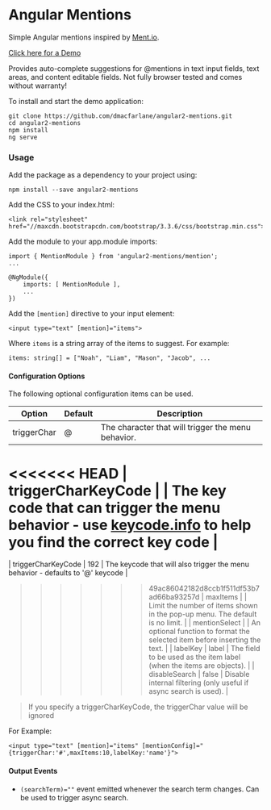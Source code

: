 # Angular Mentions

Simple Angular mentions inspired by [Ment.io](https://github.com/jeff-collins/ment.io).

[Click here for a Demo](http://dmacfarlane.github.io/angular2-mentions/)

Provides auto-complete suggestions for @mentions in text input fields, text areas,
and content editable fields. Not fully browser tested and comes without warranty!

To install and start the demo application:

    git clone https://github.com/dmacfarlane/angular2-mentions.git
    cd angular2-mentions
    npm install
    ng serve

### Usage

Add the package as a dependency to your project using:

    npm install --save angular2-mentions

Add the CSS to your index.html:

    <link rel="stylesheet" href="//maxcdn.bootstrapcdn.com/bootstrap/3.3.6/css/bootstrap.min.css">

Add the module to your app.module imports:

    import { MentionModule } from 'angular2-mentions/mention';
    ...

    @NgModule({
        imports: [ MentionModule ],
        ...
    })

Add the `[mention]` directive to your input element:

    <input type="text" [mention]="items">

Where `items` is a string array of the items to suggest. For example:

    items: string[] = ["Noah", "Liam", "Mason", "Jacob", ...

#### Configuration Options

The following optional configuration items can be used.

| Option             | Default  | Description |
| ---                | ---      | ---         |
| triggerChar        | @        | The character that will trigger the menu behavior. |
<<<<<<< HEAD
| triggerCharKeyCode |          | The key code that can trigger the menu behavior - use [keycode.info](http://keycode.info/) to help you find the correct key code |
=======
| triggerCharKeyCode | 192      | The keycode that will also trigger the menu behavior - defaults to '@' keycode |
>>>>>>> 49ac86042182d8ccb1f511df53b7ad66ba93257d
| maxItems           |          | Limit the number of items shown in the pop-up menu. The default is no limit. |
| mentionSelect      |          | An optional function to format the selected item before inserting the text. |
| labelKey           | label    | The field to be used as the item label (when the items are objects). |
| disableSearch      | false    | Disable internal filtering (only useful if async search is used). |

> If you specify a triggerCharKeyCode, the triggerChar value will be ignored

For Example: 

    <input type="text" [mention]="items" [mentionConfig]="{triggerChar:'#',maxItems:10,labelKey:'name'}">

#### Output Events

- `(searchTerm)=""` event emitted whenever the search term changes. Can be used to trigger async search.
